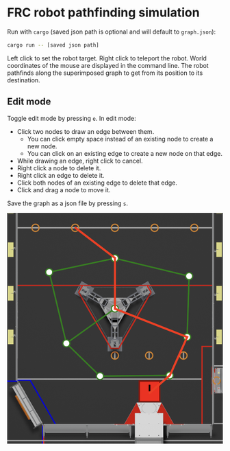 # FRC robot pathfinding simulation
Run with `cargo` (saved json path is optional and will default to `graph.json`):
```bash
cargo run -- [saved json path]
```
Left click to set the robot target.
Right click to teleport the robot.
World coordinates of the mouse are displayed in the command line.
The robot pathfinds along the superimposed graph to get from its position to its destination.

## Edit mode
Toggle edit mode by pressing `e`.
In edit mode:
- Click two nodes to draw an edge between them.
  - You can click empty space instead of an existing node to create a new node.
  - You can click on an existing edge to create a new node on that edge.
- While drawing an edge, right click to cancel.
- Right click a node to delete it.
- Right click an edge to delete it.
- Click both nodes of an existing edge to delete that edge.
- Click and drag a node to move it.

Save the graph as a json file by pressing `s`.

![Pathfinding example](/example.png)

